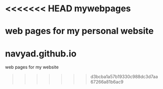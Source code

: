 <<<<<<< HEAD
mywebpages
==========

web pages for my personal website
=======
navyad.github.io
================

web pages for my website
>>>>>>> d3bcba1a57b19330c988dc3d7aa67266a81b6ac9
